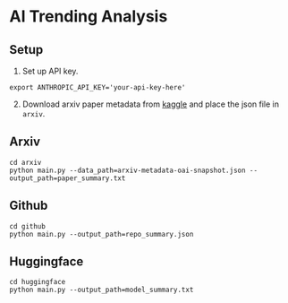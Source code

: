 # AI Trending Analysis

## Setup
1. Set up API key.
```
export ANTHROPIC_API_KEY='your-api-key-here'
```

2. Download arxiv paper metadata from [kaggle](https://www.kaggle.com/datasets/Cornell-University/arxiv/data) and place the json file in `arxiv`.

## Arxiv
```
cd arxiv
python main.py --data_path=arxiv-metadata-oai-snapshot.json --output_path=paper_summary.txt
```

## Github
```
cd github
python main.py --output_path=repo_summary.json
```

## Huggingface
```
cd huggingface
python main.py --output_path=model_summary.txt
```